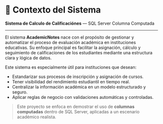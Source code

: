 # 🧭 Contexto del Sistema

**Sistema de Calculo de Calificaciónes** — SQL Server Columna Computada

---

El sistema **AcademicNotes** nace con el propósito de gestionar y automatizar el proceso de evaluación académica en instituciones educativas. Su enfoque principal es facilitar la asignación, cálculo y seguimiento de calificaciones de los estudiantes mediante una estructura clara y lógica de datos.

Este sistema es especialmente útil para instituciones que desean:

- Estandarizar sus procesos de inscripción y asignación de cursos.
- Tener visibilidad del rendimiento estudiantil en tiempo real.
- Centralizar la información académica en un modelo estructurado y seguro.
- Aplicar reglas de negocio con validaciones automáticas y controladas.

> Este proyecto se enfoca en demostrar el uso de **columnas computadas** dentro de SQL Server, aplicadas a un escenario académico realista.
